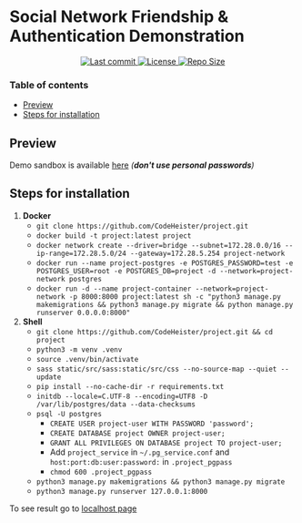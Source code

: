 # Social Network Friendship & Authentication Demonstration

<div align="center"><p>
    <a href="https://github.com/CodeHeister/project/pulse">
      <img alt="Last commit" src="https://img.shields.io/github/last-commit/CodeHeister/project?style=for-the-badge&logo=starship&color=8bd5ca&logoColor=D9E0EE&labelColor=302D41"/>
    </a>
    <a href="https://github.com/CodeHeister/project/blob/main/LICENSE">
      <img alt="License" src="https://img.shields.io/github/license/CodeHeister/project?style=for-the-badge&logo=starship&color=ee999f&logoColor=D9E0EE&labelColor=302D41" />
    </a>
    <a href="https://github.com/CodeHeister/project">
      <img alt="Repo Size" src="https://img.shields.io/github/repo-size/CodeHeister/project?color=%23DDB6F2&label=SIZE&logo=codesandbox&style=for-the-badge&logoColor=D9E0EE&labelColor=302D41" />
    </a>
</p></div>

### Table of contents
- [Preview](#preview)
- [Steps for installation](#steps-for-installation)

## Preview

Demo sandbox is available [here](https://project1-5ftmr1z3.b4a.run) _(__don't use personal passwords__)_

## Steps for installation

1. __Docker__
    - `git clone https://github.com/CodeHeister/project.git`
    - `docker build -t project:latest project`
    - `docker network create --driver=bridge --subnet=172.28.0.0/16 --ip-range=172.28.5.0/24 --gateway=172.28.5.254 project-network`
    - `docker run --name project-postgres -e POSTGRES_PASSWORD=test -e POSTGRES_USER=root -e POSTGRES_DB=project -d --network=project-network postgres`
    - `docker run -d --name project-container --network=project-network -p 8000:8000 project:latest sh -c "python3 manage.py makemigrations && python3 manage.py migrate && python manage.py runserver 0.0.0.0:8000"`
2. __Shell__
    - `git clone https://github.com/CodeHeister/project.git && cd project`
    - `python3 -m venv .venv`
    - `source .venv/bin/activate`
    - `sass static/src/sass:static/src/css --no-source-map --quiet --update`
    - `pip install --no-cache-dir -r requirements.txt`
    - `initdb --locale=C.UTF-8 --encoding=UTF8 -D /var/lib/postgres/data --data-checksums`
    - `psql -U postgres`
        - `CREATE USER project-user WITH PASSWORD 'password';`
        - `CREATE DATABASE project OWNER project-user;`
        - `GRANT ALL PRIVILEGES ON DATABASE project TO project-user;`
        - Add `project_service` in `~/.pg_service.conf` and `host:port:db:user:password:` in `.project_pgpass`
        - `chmod 600 .project_pgpass`
    - `python3 manage.py makemigrations && python3 manage.py migrate`
    - `python3 manage.py runserver 127.0.0.1:8000`

To see result go to [localhost page](http://127.0.0.1:8000)
